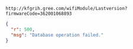 `http://kfgrih.gree.com/wifiModule/Lastversion?firmwareCode=362001068893`

```json
{
  "r": 500,
  "msg": "Database operation failed."
}
```